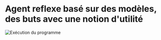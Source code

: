 # Agent reflexe basé sur des modèles, des buts avec une notion d'utilité

![Exécution du programme](https://github.com/RemiFELIN/AC_Workspace/tree/main/ressources/agent_reflexe_modele_but_utilite_output.png)